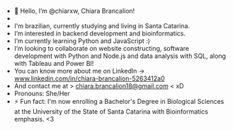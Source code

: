 - 👋 Hello, I’m @chiarxw, Chiara Brancalion!
- 
- I'm brazilian, currently studying and living in Santa Catarina.
- I’m interested in backend development and bioinformatics.
- I’m currently learning Python and JavaScript :)
- I’m looking to collaborate on website constructing, software development with Python and Node.js and data analysis with SQL, along with Tableau and Power BI! 
- You can know more about me on LinkedIn -> www.linkedin.com/in/chiara-brancalion-5263412a0
-   And contact me at > chiara.brancalion18@gmail.com < xD
- Pronouns: She/Her
- ⚡ Fun fact: I'm now enrolling a Bachelor's Degree in Biological Sciences at the University of the State of Santa Catarina with Bioinformatics emphasis. <3

